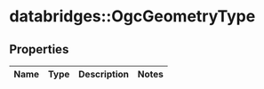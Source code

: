# databridges::OgcGeometryType


## Properties
Name | Type | Description | Notes
------------ | ------------- | ------------- | -------------


